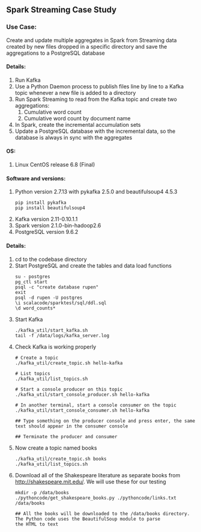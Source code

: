 ## Spark Streaming Case Study

### Use Case:   

Create and update multiple aggregates in Spark from Streaming data created by new files dropped in a specific directory and save the aggregations to a PostgreSQL database


#### Details:  
  1. Run Kafka  
  2. Use a Python Daemon process to publish files line by line to a Kafka topic whenever a new file is added to a directory  
  3. Run Spark Streaming to read from the Kafka topic and create two aggregations:  
        1. Cumulative word count  
        2. Cumulative word count by document name  
  4. In Spark, create the incremental accumulation sets
  5. Update a PostgreSQL database with the incremental data, so the database is always in sync with the aggregates
  
#### OS:
  1. Linux CentOS release 6.8 (Final)
  
#### Software and versions:
  1. Python version 2.7.13 with pykafka 2.5.0 and beautifulsoup4 4.5.3  
      ```
      pip install pykafka  
      pip install beautifulsoup4
      ```  
  2. Kafka version 2.11-0.10.1.1
  3. Spark version 2.1.0-bin-hadoop2.6
  4. PostgreSQL version 9.6.2
  
#### Details:

1. cd to the codebase directory
2. Start PostgreSQL and create the tables and data load functions  
   ```
   su - postgres
   pg_ctl start
   psql -c "create database rupen"
   exit
   psql -d rupen -U postgres
   \i scalacode/sparktest/sql/ddl.sql
   \d word_counts*
   ```
 3. Start Kafka
    ```
    ./kafka_util/start_kafka.sh 
    tail -f /data/logs/kafka_server.log
    ```
 4. Check Kafka is working properly
    ```
    # Create a topic
    ./kafka_util/create_topic.sh hello-kafka
    
    # List topics
    ./kafka_util/list_topics.sh
    
    # Start a console producer on this topic
    ./kafka_util/start_console_producer.sh hello-kafka
    
    # In another terminal, start a console consumer on the topic
    ./kafka_util/start_console_consumer.sh hello-kafka
    
    ## Type something on the producer console and press enter, the same text should appear in the consumer console
    
    ## Terminate the producer and consumer
    
    ```
 5. Now create a topic named books
    ```
    ./kafka_util/create_topic.sh books
    ./kafka_util/list_topics.sh
    ```
 6. Download all of the Shakespeare literature as separate books from http://shakespeare.mit.edu/. We will use these for our testing
    ```
    mkdir -p /data/books
    ./pythoncode/get_shakespeare_books.py ./pythoncode/links.txt /data/books
    
    ## All the books will be downloaded to the /data/books directory. The Python code uses the BeautifulSoup module to parse
    the HTML to text
    ```
